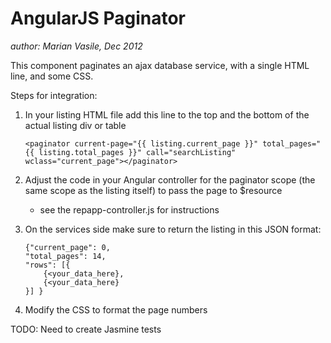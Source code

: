AngularJS Paginator
===================
*author: Marian Vasile, Dec 2012*

This component paginates an ajax database service, with a single HTML
line, and some CSS.

Steps for integration:

1. In your listing HTML file add this line to the top and the bottom of
   the actual listing div or table

    ```
    <paginator current-page="{{ listing.current_page }}" total_pages="{{ listing.total_pages }}" call="searchListing" wclass="current_page"></paginator>
    ```

2. Adjust the code in your Angular controller for the paginator scope
   (the same scope as the listing itself) to pass the page to $resource

    - see the repapp-controller.js for instructions

3. On the services side make sure to return the listing in this JSON format:
    ```
    {"current_page": 0,
    "total_pages": 14,
    "rows": [{
        {<your_data_here},
        {<your_data_here}
    }] }
    ```

4. Modify the CSS to format the page numbers

TODO: Need to create Jasmine tests
